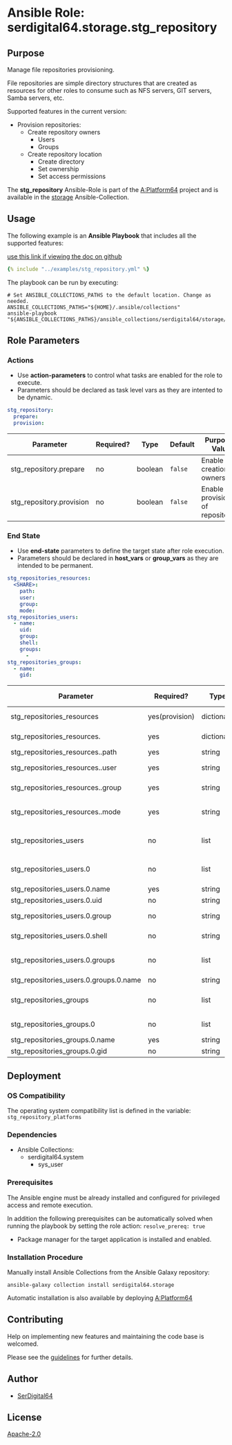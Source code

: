 # Ansible Role: serdigital64.storage.stg_repository

## Purpose

Manage file repositories provisioning.

File repositories are simple directory structures that are created as resources for other roles to consume such as NFS servers, GIT servers, Samba servers, etc.

Supported features in the current version:

- Provision repositories:
  - Create repository owners
    - Users
    - Groups
  - Create repository location
    - Create directory
    - Set ownership
    - Set access permissions

The **stg_repository** Ansible-Role is part of the [A:Platform64](https://github.com/aplatform64/aplatform64) project and is available in the [storage](https://aplatform64.readthedocs.io/en/latest/collections/storage) Ansible-Collection.

## Usage

The following example is an **Ansible Playbook** that includes all the supported features:

[use this link if viewing the doc on github](https://github.com/aplatform64/storage/blob/main/playbooks/stg_repository.yml)

```yaml
{% include "../examples/stg_repository.yml" %}
```

The playbook can be run by executing:

```shell
# Set ANSIBLE_COLLECTIONS_PATHS to the default location. Change as needed.
ANSIBLE_COLLECTIONS_PATHS="${HOME}/.ansible/collections"
ansible-playbook "${ANSIBLE_COLLECTIONS_PATHS}/ansible_collections/serdigital64/storage/playbooks/stg_repository.yml"
```

## Role Parameters

### Actions

- Use **action-parameters** to control what tasks are enabled for the role to execute.
- Parameters should be declared as task level vars as they are intented to be dynamic.

```yaml
stg_repository:
  prepare:
  provision:
```

| Parameter                | Required? | Type    | Default | Purpose / Value                     |
| ------------------------ | --------- | ------- | ------- | ----------------------------------- |
| stg_repository.prepare   | no        | boolean | `false` | Enable creationg of owners          |
| stg_repository.provision | no        | boolean | `false` | Enable provisioning of repositories |

### End State

- Use **end-state** parameters to define the target state after role execution.
- Parameters should be declared in **host_vars** or **group_vars** as they are intended to be permanent.

```yaml
stg_repositories_resources:
  <SHARE>:
    path:
    user:
    group:
    mode:
stg_repositories_users:
  - name:
    uid:
    group:
    shell:
    groups:
      -
stg_repositories_groups:
  - name:
    gid:
```

| Parameter                                | Required?      | Type       | Default | Purpose / Value               |
| ---------------------------------------- | -------------- | ---------- | ------- | ----------------------------- |
| stg_repositories_resources               | yes(provision) | dictionary |         | Repositories catalog          |
| stg_repositories_resources.<SHARE>       | yes            | dictionary |         | Repository definition         |
| stg_repositories_resources.<SHARE>.path  | yes            | string     |         | Full path                     |
| stg_repositories_resources.<SHARE>.user  | yes            | string     |         | Owning user                   |
| stg_repositories_resources.<SHARE>.group | yes            | string     |         | Owning group                  |
| stg_repositories_resources.<SHARE>.mode  | yes            | string     |         | Directory permissions (octal) |
| stg_repositories_users                   | no             | list       |         | Owning users catalog          |
| stg_repositories_users.0                 | no             | list       |         | Owning user definition        |
| stg_repositories_users.0.name            | yes            | string     |         | Login name                    |
| stg_repositories_users.0.uid             | no             | string     |         | User ID                       |
| stg_repositories_users.0.group           | no             | string     |         | Primary group name            |
| stg_repositories_users.0.shell           | no             | string     |         | Full path to the shell        |
| stg_repositories_users.0.groups          | no             | list       |         | List of secondary groups      |
| stg_repositories_users.0.groups.0.name   | no             | string     |         | Group name                    |
| stg_repositories_groups                  | no             | list       |         | Owning groups catalog         |
| stg_repositories_groups.0                | no             | list       |         | Group definition              |
| stg_repositories_groups.0.name           | yes            | string     |         | Name                          |
| stg_repositories_groups.0.gid            | no             | string     |         | Group ID                      |

## Deployment

### OS Compatibility

The operating system compatibility list is defined in the variable: `stg_repository_platforms`

### Dependencies

- Ansible Collections:
  - serdigital64.system
    - sys_user

### Prerequisites

The Ansible engine must be already installed and configured for privileged access and remote execution.

In addition the following prerequisites can be automatically solved when running the playbook by setting the role action: `resolve_prereq: true`

- Package manager for the target application is installed and enabled.

### Installation Procedure

Manually install Ansible Collections from the Ansible Galaxy repository:

```shell
ansible-galaxy collection install serdigital64.storage
```

Automatic installation is also available by deploying [A:Platform64](https://aplatform64.readthedocs.io/en/latest/#deployment)

## Contributing

Help on implementing new features and maintaining the code base is welcomed.

Please see the [guidelines](https://aplatform64.readthedocs.io/en/latest/CONTRIBUTING) for further details.

## Author

- [SerDigital64](https://serdigital64.github.io/)

## License

[Apache-2.0](https://www.apache.org/licenses/LICENSE-2.0.txt)
